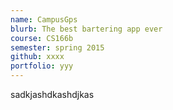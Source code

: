 ```yaml
---
name: CampusGps
blurb: The best bartering app ever
course: CS166b
semester: spring 2015
github: xxxx
portfolio: yyy
---
```

sadkjashdkashdjkas